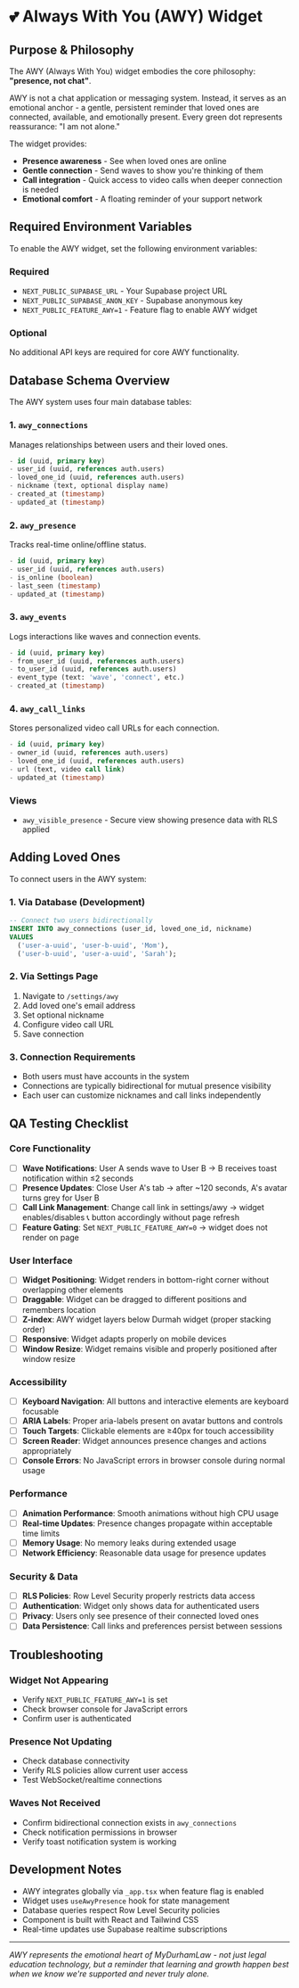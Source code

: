 # 💕 Always With You (AWY) Widget

## Purpose & Philosophy

The AWY (Always With You) widget embodies the core philosophy: **"presence, not chat"**. 

AWY is not a chat application or messaging system. Instead, it serves as an emotional anchor - a gentle, persistent reminder that loved ones are connected, available, and emotionally present. Every green dot represents reassurance: "I am not alone."

The widget provides:
- **Presence awareness** - See when loved ones are online
- **Gentle connection** - Send waves to show you're thinking of them
- **Call integration** - Quick access to video calls when deeper connection is needed
- **Emotional comfort** - A floating reminder of your support network

## Required Environment Variables

To enable the AWY widget, set the following environment variables:

### Required
- `NEXT_PUBLIC_SUPABASE_URL` - Your Supabase project URL
- `NEXT_PUBLIC_SUPABASE_ANON_KEY` - Supabase anonymous key
- `NEXT_PUBLIC_FEATURE_AWY=1` - Feature flag to enable AWY widget

### Optional
No additional API keys are required for core AWY functionality.

## Database Schema Overview

The AWY system uses four main database tables:

### 1. `awy_connections`
Manages relationships between users and their loved ones.
```sql
- id (uuid, primary key)
- user_id (uuid, references auth.users)
- loved_one_id (uuid, references auth.users)
- nickname (text, optional display name)
- created_at (timestamp)
- updated_at (timestamp)
```

### 2. `awy_presence` 
Tracks real-time online/offline status.
```sql
- id (uuid, primary key)
- user_id (uuid, references auth.users)
- is_online (boolean)
- last_seen (timestamp)
- updated_at (timestamp)
```

### 3. `awy_events`
Logs interactions like waves and connection events.
```sql
- id (uuid, primary key)
- from_user_id (uuid, references auth.users)
- to_user_id (uuid, references auth.users)
- event_type (text: 'wave', 'connect', etc.)
- created_at (timestamp)
```

### 4. `awy_call_links`
Stores personalized video call URLs for each connection.
```sql
- id (uuid, primary key)
- owner_id (uuid, references auth.users)
- loved_one_id (uuid, references auth.users) 
- url (text, video call link)
- updated_at (timestamp)
```

### Views
- `awy_visible_presence` - Secure view showing presence data with RLS applied

## Adding Loved Ones

To connect users in the AWY system:

### 1. Via Database (Development)
```sql
-- Connect two users bidirectionally
INSERT INTO awy_connections (user_id, loved_one_id, nickname)
VALUES 
  ('user-a-uuid', 'user-b-uuid', 'Mom'),
  ('user-b-uuid', 'user-a-uuid', 'Sarah');
```

### 2. Via Settings Page
1. Navigate to `/settings/awy`
2. Add loved one's email address
3. Set optional nickname
4. Configure video call URL
5. Save connection

### 3. Connection Requirements
- Both users must have accounts in the system
- Connections are typically bidirectional for mutual presence visibility
- Each user can customize nicknames and call links independently

## QA Testing Checklist

### Core Functionality
- [ ] **Wave Notifications**: User A sends wave to User B → B receives toast notification within ≤2 seconds
- [ ] **Presence Updates**: Close User A's tab → after ~120 seconds, A's avatar turns grey for User B  
- [ ] **Call Link Management**: Change call link in settings/awy → widget enables/disables 📞 button accordingly without page refresh
- [ ] **Feature Gating**: Set `NEXT_PUBLIC_FEATURE_AWY=0` → widget does not render on page

### User Interface
- [ ] **Widget Positioning**: Widget renders in bottom-right corner without overlapping other elements
- [ ] **Draggable**: Widget can be dragged to different positions and remembers location
- [ ] **Z-index**: AWY widget layers below Durmah widget (proper stacking order)
- [ ] **Responsive**: Widget adapts properly on mobile devices
- [ ] **Window Resize**: Widget remains visible and properly positioned after window resize

### Accessibility
- [ ] **Keyboard Navigation**: All buttons and interactive elements are keyboard focusable
- [ ] **ARIA Labels**: Proper aria-labels present on avatar buttons and controls  
- [ ] **Touch Targets**: Clickable elements are ≥40px for touch accessibility
- [ ] **Screen Reader**: Widget announces presence changes and actions appropriately
- [ ] **Console Errors**: No JavaScript errors in browser console during normal usage

### Performance
- [ ] **Animation Performance**: Smooth animations without high CPU usage
- [ ] **Real-time Updates**: Presence changes propagate within acceptable time limits
- [ ] **Memory Usage**: No memory leaks during extended usage
- [ ] **Network Efficiency**: Reasonable data usage for presence updates

### Security & Data
- [ ] **RLS Policies**: Row Level Security properly restricts data access
- [ ] **Authentication**: Widget only shows data for authenticated users
- [ ] **Privacy**: Users only see presence of their connected loved ones
- [ ] **Data Persistence**: Call links and preferences persist between sessions

## Troubleshooting

### Widget Not Appearing
- Verify `NEXT_PUBLIC_FEATURE_AWY=1` is set
- Check browser console for JavaScript errors
- Confirm user is authenticated

### Presence Not Updating
- Check database connectivity
- Verify RLS policies allow current user access
- Test WebSocket/realtime connections

### Waves Not Received
- Confirm bidirectional connection exists in `awy_connections`
- Check notification permissions in browser
- Verify toast notification system is working

## Development Notes

- AWY integrates globally via `_app.tsx` when feature flag is enabled
- Widget uses `useAwyPresence` hook for state management
- Database queries respect Row Level Security policies
- Component is built with React and Tailwind CSS
- Real-time updates use Supabase realtime subscriptions

---

*AWY represents the emotional heart of MyDurhamLaw - not just legal education technology, but a reminder that learning and growth happen best when we know we're supported and never truly alone.*
